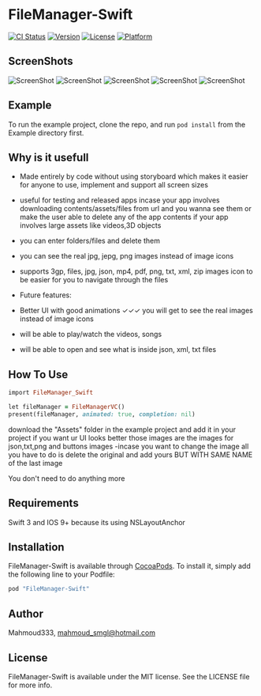 # FileManager-Swift

[![CI Status](http://img.shields.io/travis/Mahmoud333/FileManager-Swift.svg?style=flat)](https://travis-ci.org/Mahmoud333/FileManager-Swift)
[![Version](https://img.shields.io/cocoapods/v/FileManager-Swift.svg?style=flat)](http://cocoapods.org/pods/FileManager-Swift)
[![License](https://img.shields.io/cocoapods/l/FileManager-Swift.svg?style=flat)](http://cocoapods.org/pods/FileManager-Swift)
[![Platform](https://img.shields.io/cocoapods/p/FileManager-Swift.svg?style=flat)](http://cocoapods.org/pods/FileManager-Swift)

## ScreenShots
![ScreenShot](https://github.com/Mahmoud333/FileManager-Swift/blob/master/screen1.PNG)
![ScreenShot](https://github.com/Mahmoud333/FileManager-Swift/blob/master/screen2.PNG)
![ScreenShot](https://github.com/Mahmoud333/FileManager-Swift/blob/master/screen3.PNG)
![ScreenShot](https://github.com/Mahmoud333/FileManager-Swift/blob/master/screen4.PNG)
![ScreenShot](https://github.com/Mahmoud333/FileManager-Swift/blob/master/screen4.PNG)

## Example

To run the example project, clone the repo, and run `pod install` from the Example directory first.

## Why is it usefull
- Made entirely by code without using storyboard which makes it easier for anyone to use, implement and support all screen sizes

- useful for testing and released apps incase your app involves downloading contents/assets/files from url and you wanna see them or make the user able to delete any of the app contents if your app involves large assets like videos,3D objects

- you can enter folders/files and delete them

- you can see the real jpg, jepg, png images instead of image icons

- supports 3gp, files, jpg, json, mp4, pdf, png, txt, xml, zip images icon to be easier for you to navigate through the files

- Future features:

- Better UI with good animations
✓✓✓ you will get to see the real images instead of image icons 
- will be able to play/watch the videos, songs
- will be able to open and see what is inside json, xml, txt files


## How To Use 

```ruby
import FileManager_Swift

let fileManager = FileManagerVC()
present(fileManager, animated: true, completion: nil)
```
download the "Assets" folder in the example project and add it in your project if you want ur UI looks better those images are the images for json,txt,png and buttons images
-incase you want to change the image all you have to do is delete the original and add yours BUT WITH SAME NAME of the last image

You don't need to do anything more

## Requirements
Swift 3 and IOS 9+ because its using NSLayoutAnchor

## Installation

FileManager-Swift is available through [CocoaPods](http://cocoapods.org). To install
it, simply add the following line to your Podfile:

```ruby
pod "FileManager-Swift"
```


## Author

Mahmoud333, mahmoud_smgl@hotmail.com

## License

FileManager-Swift is available under the MIT license. See the LICENSE file for more info.
